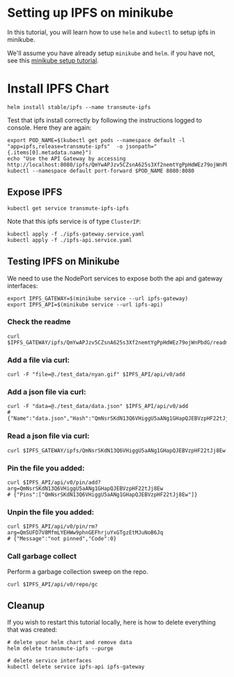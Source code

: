 # Setting up IPFS on minikube

In this tutorial, you will learn how to use `helm` and `kubectl` to setup ipfs in minikube.

We'll assume you have already setup `minikube` and `helm`. if you have not, see this [minikube setup tutorial](../README.md).


# Install IPFS Chart

```
helm install stable/ipfs --name transmute-ipfs
```

Test that ipfs install correctly by following the instructions logged to console. Here they are again:

```
export POD_NAME=$(kubectl get pods --namespace default -l "app=ipfs,release=transmute-ipfs"  -o jsonpath="{.items[0].metadata.name}")
echo "Use the API Gateway by accessing http://localhost:8080/ipfs/QmYwAPJzv5CZsnA625s3Xf2nemtYgPpHdWEz79ojWnPbdG/readme"
kubectl --namespace default port-forward $POD_NAME 8080:8080
```

## Expose IPFS

```
kubectl get service transmute-ipfs-ipfs
```

Note that this ipfs service is of type `ClusterIP`:

```
kubectl apply -f ./ipfs-gateway.service.yaml 
kubectl apply -f ./ipfs-api.service.yaml 
```

## Testing IPFS on Minikube

We need to use the NodePort services to expose both the api and gateway interfaces:

```
export IPFS_GATEWAY=$(minikube service --url ipfs-gateway)
export IPFS_API=$(minikube service --url ipfs-api)
```

### Check the readme

```
curl $IPFS_GATEWAY/ipfs/QmYwAPJzv5CZsnA625s3Xf2nemtYgPpHdWEz79ojWnPbdG/readme
```

### Add a file via curl:

```
curl -F "file=@./test_data/nyan.gif" $IPFS_API/api/v0/add
```

### Add a json file via curl:

```
curl -F "data=@./test_data/data.json" $IPFS_API/api/v0/add
# {"Name":"data.json","Hash":"QmNsrSKdN13Q6VHiggU5aANg1GHapQJEBVzpHF22tJj8Ew"}
```

### Read a json file via curl:

```
curl $IPFS_GATEWAY/ipfs/QmNsrSKdN13Q6VHiggU5aANg1GHapQJEBVzpHF22tJj8Ew
```

### Pin the file you added:

```
curl $IPFS_API/api/v0/pin/add?arg=QmNsrSKdN13Q6VHiggU5aANg1GHapQJEBVzpHF22tJj8Ew
# {"Pins":["QmNsrSKdN13Q6VHiggU5aANg1GHapQJEBVzpHF22tJj8Ew"]}
```

### Unpin the file you added:

```
curl $IPFS_API/api/v0/pin/rm?arg=QmSUFD7V8MfmLYEHWw9phnGEFhrjuYxGTgzEtMJuNoB6Jq
# {"Message":"not pinned","Code":0}
```

### Call garbage collect

Perform a garbage collection sweep on the repo.

```
curl $IPFS_API/api/v0/repo/gc
```

## Cleanup

If you wish to restart this tutorial locally, here is how to delete everything that was created:

```
# delete your helm chart and remove data
helm delete transmute-ipfs --purge

# delete service interfaces
kubectl delete service ipfs-api ipfs-gateway 
```
